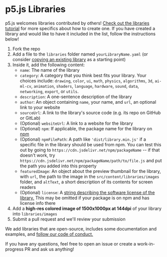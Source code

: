 # p5.js Libraries

p5.js welcomes libraries contributed by others! <a href="https://github.com/processing/p5.js/blob/main/contributor_docs/creating_libraries.md">Check out the libraries tutorial</a> for more specifics about how to create one. If you have created a library and would like to have it included in the list, follow the instructions below!

1. Fork the repo
2. Add a file to the `libraries` folder named `yourLibraryName.yaml` (or consider <a href="https://github.com/processing/p5.js-libraries/blob/main/libraries/p5.warp.yaml">copying an existing library</a> as a starting point)
3. Inside it, add the following content:
    - `name`: The name of the library
    - `category`: A category that you think best fits your library. Your choices include: `drawing`, `color`, `ui`, `math`, `physics`, `algorithms`, `3d`, `ai-ml-cv`, `animation`, `shaders`, `language`, `hardware`, `sound`, `data`, `networking`, `export`, or `utils`.
    - `description`: A one-sentence description of the library
    - `author`: An object containing `name`, your name, and `url`, an optional link to your website
    - `sourceUrl`: A link to the library's source code (e.g. its repo on GitHub or GitLab)
    - (Optional) `websiteUrl`: A link to a website for the library
    - (Optional) `npm`: If applicable, the package name for the library on <a href="https://www.npmjs.com/">npm</a>
    - (Optional) `npmFilePath`: A path like `'dist/library.min.js'` if a specific file in the library should be used from npm. You can test this out by going to `https://cdn.jsdelivr.net/npm/packageName` -- if that doesn't work, try `https://cdn.jsdelivr.net/npm/packageName/path/to/file.js` and put the path you added into this property
    - `featuredImage`: An object about the preview thumbnail for the library, with `url`, the path to the image in the `src/content/libraries/images` folder, and `altText`, a short description of its contents for screen readers
    - (Optional) `license`: A <a href="https://docs.npmjs.com/cli/v10/configuring-npm/package-json#license">string describing the software license of the library.</a> This may be omitted if your package is on npm and has license info there
4. Add a **high-res colored image of 1500x1000px at 144dpi** of your library into `libraries/images`
5. Submit a pull request and we'll review your submission

We add libraries that are open-source, includes some documentation and examples, and <a href="https://github.com/processing/p5.js/blob/main/CODE_OF_CONDUCT.md">follow our code of conduct.</a>

If you have any questions, feel free to open an issue or create a work-in-progress PR and ask us anything!
